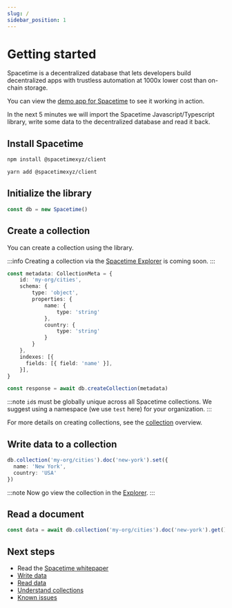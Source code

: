 ```yaml
---
slug: /
sidebar_position: 1
---
```


# Getting started

Spacetime is a decentralized database that lets developers build decentralized apps with trustless automation at 1000x lower cost than on-chain storage.

You can view the [demo app for Spacetime](https://social.testnet.spacetime.xyz) to see it working in action.

In the next 5 minutes we will import the Spacetime Javascript/Typescript library, write some data to the decentralized database and read it back.

## Install Spacetime

```bash
npm install @spacetimexyz/client
```
```bash
yarn add @spacetimexyz/client
```

## Initialize the library

```ts
const db = new Spacetime()
```

## Create a collection

You can create a collection using the library.

:::info
Creating a collection via the [Spacetime Explorer](https://explorer.testnet.spacetime.xyz) is coming soon.
:::

```ts
const metadata: CollectionMeta = {
    id: 'my-org/cities',
    schema: {
        type: 'object',
        properties: {
            name: {
                type: 'string'
            },
            country: {
                type: 'string'
            }
        }
    },
    indexes: [{
      fields: [{ field: 'name' }],
    }],
}

const response = await db.createCollection(metadata)
```

:::note
`id`s must be globally unique across all Spacetime collections. We suggest using a namespace (we use `test` here) for your organization.
:::

For more details on creating collections, see the [collection](/collections) overview.

## Write data to a collection

```ts
db.collection('my-org/cities').doc('new-york').set({ 
  name: 'New York',
  country: 'USA'
})
```

:::note
Now go view the collection in the [Explorer](https://explorer.testnet.spacetime.xyz).
:::

## Read a document

```ts
const data = await db.collection('my-org/cities').doc('new-york').get()
```

## Next steps

* Read the [Spacetime whitepaper](https://bit.ly/spctmwp)
* [Write data](/write)
* [Read data](/read)
* [Understand collections](/read)
* [Known issues](/known-issues)